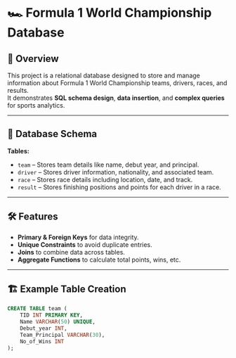 # 🏎️ Formula 1 World Championship Database

## 📌 Overview
This project is a relational database designed to store and manage information about Formula 1 World Championship teams, drivers, races, and results.  
It demonstrates **SQL schema design**, **data insertion**, and **complex queries** for sports analytics.

---

## 📂 Database Schema
**Tables:**
- `team` – Stores team details like name, debut year, and principal.
- `driver` – Stores driver information, nationality, and associated team.
- `race` – Stores race details including location, date, and track.
- `result` – Stores finishing positions and points for each driver in a race.

---

## 🛠 Features
- **Primary & Foreign Keys** for data integrity.
- **Unique Constraints** to avoid duplicate entries.
- **Joins** to combine data across tables.
- **Aggregate Functions** to calculate total points, wins, etc.

---

## 🏗️ Example Table Creation
```sql
CREATE TABLE team (
    TID INT PRIMARY KEY,
    Name VARCHAR(50) UNIQUE,
    Debut_year INT,
    Team_Principal VARCHAR(30),
    No_of_Wins INT
);
